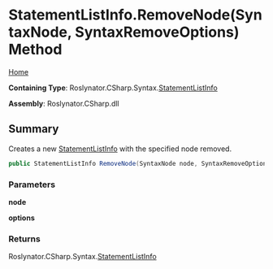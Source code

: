 <a name="_top"></a>

# StatementListInfo\.RemoveNode\(SyntaxNode, SyntaxRemoveOptions\) Method

[Home](../../../../../README.md#_top)

**Containing Type**: Roslynator\.CSharp\.Syntax\.[StatementListInfo](../README.md#_top)

**Assembly**: Roslynator\.CSharp\.dll

## Summary

Creates a new [StatementListInfo](../README.md#_top) with the specified node removed\.

```csharp
public StatementListInfo RemoveNode(SyntaxNode node, SyntaxRemoveOptions options)
```

### Parameters

**node**

**options**

### Returns

Roslynator\.CSharp\.Syntax\.[StatementListInfo](../README.md#_top)

